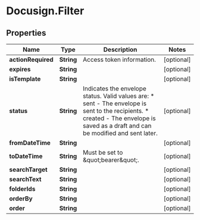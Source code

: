 # Docusign.Filter

## Properties
Name | Type | Description | Notes
------------ | ------------- | ------------- | -------------
**actionRequired** | **String** | Access token information. | [optional] 
**expires** | **String** |  | [optional] 
**isTemplate** | **String** |  | [optional] 
**status** | **String** | Indicates the envelope status. Valid values are:  * sent - The envelope is sent to the recipients.  * created - The envelope is saved as a draft and can be modified and sent later. | [optional] 
**fromDateTime** | **String** |  | [optional] 
**toDateTime** | **String** | Must be set to \&quot;bearer\&quot;. | [optional] 
**searchTarget** | **String** |  | [optional] 
**searchText** | **String** |  | [optional] 
**folderIds** | **String** |  | [optional] 
**orderBy** | **String** |  | [optional] 
**order** | **String** |  | [optional] 


